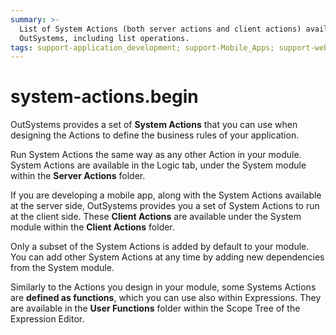 ```yaml
---
summary: >-
  List of System Actions (both server actions and client actions) available in
  OutSystems, including list operations.
tags: support-application_development; support-Mobile_Apps; support-webapps
---
```


# system-actions.begin

OutSystems provides a set of **System Actions** that you can use when designing the Actions to define the business rules of your application.

Run System Actions the same way as any other Action in your module. System Actions are available in the Logic tab, under the System module within the **Server Actions** folder.

If you are developing a mobile app, along with the System Actions available at the server side, OutSystems provides you a set of System Actions to run at the client side. These **Client Actions** are available under the System module within the **Client Actions** folder.

Only a subset of the System Actions is added by default to your module. You can add other System Actions at any time by adding new dependencies from the System module.

Similarly to the Actions you design in your module, some Systems Actions are **defined as functions**, which you can use also within Expressions. They are available in the **User Functions** folder within the Scope Tree of the Expression Editor.

